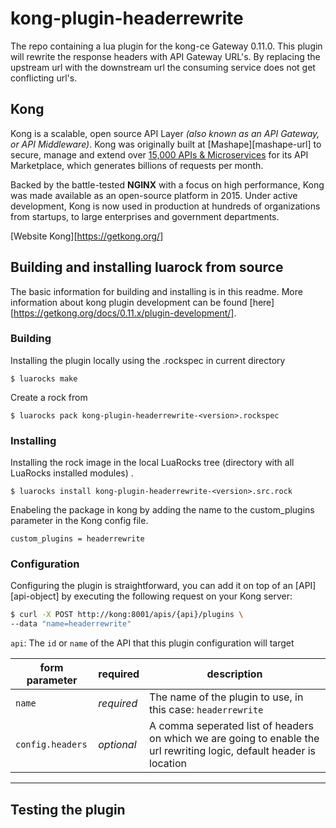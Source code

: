 # kong-plugin-headerrewrite
The repo containing a lua plugin for the kong-ce Gateway 0.11.0. This plugin will rewrite the response headers with API Gateway URL's.
By replacing the upstream url with the downstream url the consuming service does not get conflicting url's.

## Kong
Kong is a scalable, open source API Layer *(also known as an API Gateway, or
API Middleware)*. Kong was originally built at [Mashape][mashape-url] to
secure, manage and extend over [15,000 APIs &
Microservices](http://stackshare.io/mashape/how-mashape-manages-over-15000-apis-and-microservices)
for its API Marketplace, which generates billions of requests per month.

Backed by the battle-tested **NGINX** with a focus on high performance, Kong
was made available as an open-source platform in 2015. Under active
development, Kong is now used in production at hundreds of organizations from
startups, to large enterprises and government departments.

[Website Kong][https://getkong.org/]

## Building and installing luarock from source

The basic information for building and installing is in this readme. More information about kong plugin development can be found [here][https://getkong.org/docs/0.11.x/plugin-development/].

### Building
Installing the plugin locally using the .rockspec in current directory
```
$ luarocks make
```

Create a rock from 
```
$ luarocks pack kong-plugin-headerrewrite-<version>.rockspec
```

### Installing

Installing the rock image in the local LuaRocks tree (directory with all LuaRocks installed modules) .
```
$ luarocks install kong-plugin-headerrewrite-<version>.src.rock
```
Enabeling the package in kong by adding the name to the custom_plugins parameter in the Kong config file.
```
custom_plugins = headerrewrite
```

### Configuration

Configuring the plugin is straightforward, you can add it on top of an [API][api-object] by executing the following request on your Kong server:

```bash
$ curl -X POST http://kong:8001/apis/{api}/plugins \
--data "name=headerrewrite"
```

`api`: The `id` or `name` of the API that this plugin configuration will target

form parameter            | required     | description
---                       | ---          | ---
`name`                    | *required*   | The name of the plugin to use, in this case: `headerrewrite`
`config.headers`          | *optional*   | A comma seperated list of headers on which we are going to enable the url rewriting logic, default header is location
----
## Testing the plugin

